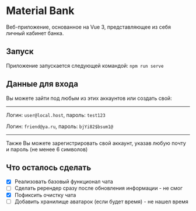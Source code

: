 # Material Bank
Веб-приложение, основанное на Vue 3, представляющее из себя личный кабинет банка.

## Запуск
Приложение запускается следующей командой:
`npm run serve`

## Данные для входа
Вы можете зайти под любым из этих аккаунтов или создать свой:
***
Логин: `user@local.host`, пароль: `test123`

Логин: `friend@ya.ru`, пароль: `bjYi82$bsum1@`
***

Также Вы можете зарегистрировать свой аккаунт, указав любую почту и пароль (не менее 6 символов)
## Что осталось сделать
- [x] Реализовать базовый функционал чата
- [ ] Сделать ререндер сразу после обновления информации - не смог
- [x] Пофиксить очистку чата
- [ ] Добавить хранилище аватарок (если будет время) - не нашел время